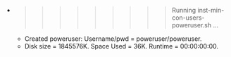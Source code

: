 * >>>>>>>>> Running inst-min-con-users-poweruser.sh ...
  * Created poweruser: Username/pwd = poweruser/poweruser.
  * Disk size = 1845576K. Space Used = 36K. Runtime = 00:00:00:00.

